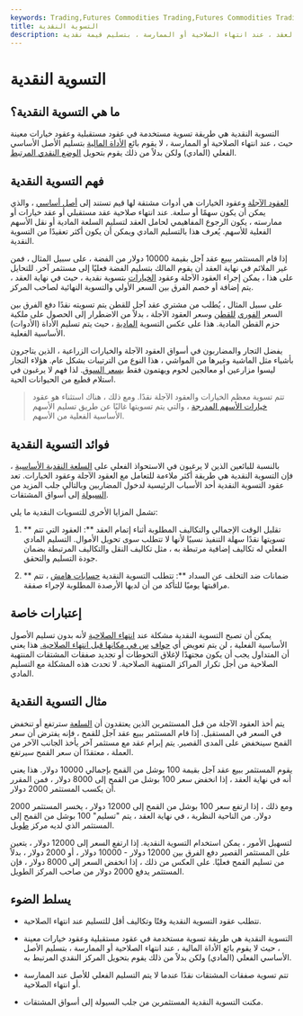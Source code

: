 ```yaml
---
keywords: Trading,Futures Commodities Trading,Futures Commodities Trading Strategy and Education,Futures and Commodities Trading,Strategy and Education
title: التسوية النقدية
description: التسوية النقدية هي طريقة مستخدمة في عقود مشتقات معينة ، حيث يقوم بائع العقد ، عند انتهاء الصلاحية أو الممارسة ، بتسليم قيمة نقدية.
---
```


# التسوية النقدية
## ما هي التسوية النقدية؟

التسوية النقدية هي طريقة تسوية مستخدمة في عقود مستقبلية وعقود خيارات معينة حيث ، عند انتهاء الصلاحية أو الممارسة ، لا يقوم بائع [الأداة المالية](/financialinstrument) بتسليم الأصل الأساسي الفعلي (المادي) ولكن بدلاً من ذلك يقوم بتحويل [الوضع النقدي المرتبط](/cash_position).

## فهم التسوية النقدية

[العقود الآجلة](/futurescontract) وعقود الخيارات هي أدوات مشتقة لها قيم تستند إلى [أصل أساسي](/underlying-asset) ، والذي يمكن أن يكون سهمًا أو سلعة. عند انتهاء صلاحية عقد مستقبلي أو عقد خيارات أو ممارسته ، يكون الرجوع المفاهيمي لحامل العقد لتسليم السلعة المادية أو نقل الأسهم الفعلية للأسهم. يُعرف هذا بالتسليم المادي ويمكن أن يكون أكثر تعقيدًا من التسوية النقدية.

إذا قام المستثمر [ببيع](/short) عقد آجل بقيمة 10000 دولار من الفضة ، على سبيل المثال ، فمن غير الملائم في نهاية العقد أن يقوم المالك بتسليم الفضة فعليًا إلى مستثمر آخر. للتحايل على هذا ، يمكن إجراء العقود الآجلة وعقود [الخيارات](/optionscontract) بتسوية نقدية ، حيث في نهاية العقد ، يتم إضافة أو خصم الفرق بين السعر الأولي والتسوية النهائية لصاحب المركز.

على سبيل المثال ، يُطلب من مشتري عقد آجل للقطن يتم تسويته نقدًا دفع الفرق بين السعر [الفوري](/spotprice) [للقطن](/spotprice) وسعر العقود الآجلة ، بدلاً من الاضطرار إلى الحصول على ملكية حزم القطن المادية. هذا على عكس التسوية [المادية](/physicaldelivery) ، حيث يتم تسليم الأداة (الأدوات) الأساسية الفعلية.

يفضل التجار والمضاربون في أسواق العقود الآجلة والخيارات الزراعية ، الذين يتاجرون بأشياء مثل الماشية وغيرها من المواشي ، هذا النوع من الترتيبات بشكل عام. هؤلاء التجار ليسوا مزارعين أو معالجين لحوم ويهتمون فقط [بسعر السوق](/market-price). لذا فهم لا يرغبون في استلام قطيع من الحيوانات الحية.

> تتم تسوية معظم الخيارات والعقود الآجلة نقدًا. ومع ذلك ، هناك استثناء هو عقود [خيارات الأسهم المدرجة](/equity_derivative) ، والتي يتم تسويتها غالبًا عن طريق تسليم الأسهم الأساسية الفعلية من الأسهم.

>

## فوائد التسوية النقدية

بالنسبة للبائعين الذين لا يرغبون في الاستحواذ الفعلي على [السلعة النقدية الأساسية](/cashcommodity) ، فإن التسوية النقدية هي طريقة أكثر ملاءمة للتعامل مع العقود الآجلة وعقود الخيارات. تعد عقود التسوية النقدية أحد الأسباب الرئيسية لدخول المضاربين وبالتالي جلب المزيد من [السيولة](/liquidity) إلى أسواق المشتقات.

تشمل المزايا الأخرى للتسويات النقدية ما يلي:

1. ** تقليل الوقت الإجمالي والتكاليف المطلوبة أثناء إتمام العقد **: العقود التي تتم تسويتها نقدًا سهلة التنفيذ نسبيًا لأنها لا تتطلب سوى تحويل الأموال. التسليم المادي الفعلي له تكاليف إضافية مرتبطة به ، مثل تكاليف النقل والتكاليف المرتبطة بضمان جودة التسليم والتحقق.

1. ** ضمانات ضد التخلف عن السداد **: تتطلب التسوية النقدية [حسابات هامش](/marginaccount) ، تتم مراقبتها يوميًا للتأكد من أن لديها الأرصدة المطلوبة لإجراء صفقة.

## إعتبارات خاصة

يمكن أن تصبح التسوية النقدية مشكلة عند [انتهاء الصلاحية](/expirationdate) لأنه بدون تسليم الأصول الأساسية الفعلية ، لن يتم تعويض أي [حواف](/hedge) [س في مكانها قبل انتهاء الصلاحية.](/hedge) هذا يعني أن المتداول يجب أن يكون مجتهدًا لإغلاق التحوطات أو تجديد صفقات المشتقات المنتهية الصلاحية من أجل تكرار المراكز المنتهية الصلاحية. لا تحدث هذه المشكلة مع التسليم المادي.

## مثال التسوية النقدية

يتم أخذ العقود الآجلة من قبل المستثمرين الذين يعتقدون أن [السلعة](/commodity) سترتفع أو تنخفض في السعر في المستقبل. إذا قام المستثمر ببيع عقد آجل للقمح ، فإنه يفترض أن سعر القمح سينخفض على المدى القصير. يتم إبرام عقد مع مستثمر آخر يأخذ الجانب الآخر من العملة ، معتقدًا أن سعر القمح سيرتفع.

يقوم المستثمر ببيع عقد آجل بقيمة 100 بوشل من القمح بإجمالي 10000 دولار. هذا يعني أنه في نهاية العقد ، إذا انخفض سعر 100 بوشل من القمح إلى 8000 دولار ، فمن المقرر أن يكسب المستثمر 2000 دولار.

ومع ذلك ، إذا ارتفع سعر 100 بوشل من القمح إلى 12000 دولار ، يخسر المستثمر 2000 دولار. من الناحية النظرية ، في نهاية العقد ، يتم "تسليم" 100 بوشل من القمح إلى المستثمر الذي لديه مركز [طويل](/long).

لتسهيل الأمور ، يمكن استخدام التسوية النقدية. إذا ارتفع السعر إلى 12000 دولار ، يتعين على المستثمر القصير دفع الفرق بين 12000 دولار - 10000 دولار ، أو 2000 دولار ، بدلاً من تسليم القمح فعليًا. على العكس من ذلك ، إذا انخفض السعر إلى 8000 دولار ، فإن المستثمر يدفع 2000 دولار من صاحب المركز الطويل.

## يسلط الضوء

- تتطلب عقود التسوية النقدية وقتًا وتكاليف أقل للتسليم عند انتهاء الصلاحية.

- التسوية النقدية هي طريقة تسوية مستخدمة في عقود مستقبلية وعقود خيارات معينة ، حيث لا يقوم بائع الأداة المالية ، عند انتهاء الصلاحية أو الممارسة ، بتسليم الأصل الأساسي الفعلي (المادي) ولكن بدلاً من ذلك يقوم بتحويل المركز النقدي المرتبط به.

- تتم تسوية صفقات المشتقات نقدًا عندما لا يتم التسليم الفعلي للأصل عند الممارسة أو انتهاء الصلاحية.

- مكنت التسوية النقدية المستثمرين من جلب السيولة إلى أسواق المشتقات.

